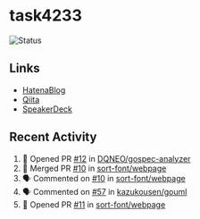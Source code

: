 # task4233
![Status](https://github-readme-stats.vercel.app/api?username=task4233&count_private=true&show_icons=true&theme=chartreuse-dark)

## Links
 - [HatenaBlog](https://task4233.hatenablog.com/)
 - [Qiita](https://qiita.com/task4233)
 - [SpeakerDeck](https://speakerdeck.com/task4233)

## Recent Activity
<!--START_SECTION:activity-->
1. 💪 Opened PR [#12](https://github.com/DQNEO/gospec-analyzer/pull/12) in [DQNEO/gospec-analyzer](https://github.com/DQNEO/gospec-analyzer)
2. 🎉 Merged PR [#10](https://github.com/sort-font/webpage/pull/10) in [sort-font/webpage](https://github.com/sort-font/webpage)
3. 🗣 Commented on [#10](https://github.com/sort-font/webpage/issues/10) in [sort-font/webpage](https://github.com/sort-font/webpage)
4. 🗣 Commented on [#57](https://github.com/kazukousen/gouml/issues/57) in [kazukousen/gouml](https://github.com/kazukousen/gouml)
5. 💪 Opened PR [#11](https://github.com/sort-font/webpage/pull/11) in [sort-font/webpage](https://github.com/sort-font/webpage)
<!--END_SECTION:activity-->
